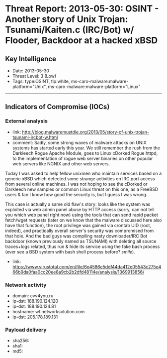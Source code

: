 # Threat Report: 2013-05-30: OSINT - Another story of Unix Trojan: Tsunami/Kaiten.c (IRC/Bot) w/ Flooder, Backdoor at a hacked xBSD


## Key Intelligence
* Date: 2013-05-30
* Threat Level: 3 (Low)
* Tags: type:OSINT, tlp:white, ms-caro-malware:malware-platform="Unix", ms-caro-malware:malware-platform="Linux"

---

## Indicators of Compromise (IOCs)
### External analysis
* link: http://blog.malwaremustdie.org/2013/05/story-of-unix-trojan-tsunami-ircbot-w.html
* comment: Sadly, some strong waves of malware attacks on UNIX systems has started early this year. We still remember the rush from the Darkleech Rogue Apache Module, goes to Linux cDorked Rogue httpd, to the implementation of rogue web server binaries on other popular web servers like NGNIX and other web servers.

Today I was asked to help fellow unixmen who maintain services based on a generic xBSD which detected some strange activities on IRC port access from several online machines. I was not hoping to see the cDorked or Darkleech new samples or common Linux threat on this one, as a FreeBSD users & fan I know how good the security is, but I guess I was wrong.

This case is actually a same old flaw's story: looks like the system was exploited via web admin panel abuse by HTTP access (sorry, can not tell you which web panel right now) using the tools that can send rapid packet fetch/wget requests (later on we know that the malware discussed here also have that function), the root privilege was gained via crontab UID (root, indeed), and practically overall server's security was compromised from that hole. And the bad guys was compiling nasty downloader/IRC Bot backdoor (known previously named as TSUNAMI) with deleting all source traces+logs related, thus run & hide its service using the fake bash process (ever see a BSD system with bash shell process before? *smile*).
* link: https://www.virustotal.com/en/file/6e4586e5ddf44da412e05543c275e466b9da0faa0cc20ee8a9cb2b2dfd48114e/analysis/1369913856/

### Network activity
* domain: cvv4you.ru
* ip-dst: 188.190.124.120
* ip-dst: 188.190.124.81
* hostname: wf.networksolution.com
* ip-dst: 205.178.189.131

### Payload delivery
* sha256: <sha256>
* sha1: <sha1>
* md5: <md5>
